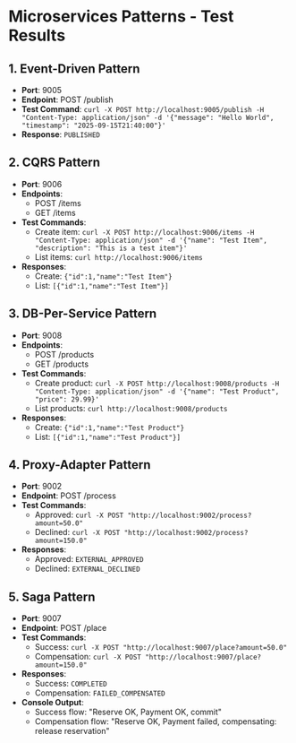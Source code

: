 # Microservices Patterns - Test Results

## 1. Event-Driven Pattern
- **Port**: 9005
- **Endpoint**: POST /publish
- **Test Command**: `curl -X POST http://localhost:9005/publish -H "Content-Type: application/json" -d '{"message": "Hello World", "timestamp": "2025-09-15T21:40:00"}'`
- **Response**: `PUBLISHED`

## 2. CQRS Pattern
- **Port**: 9006
- **Endpoints**: 
  - POST /items
  - GET /items
- **Test Commands**:
  - Create item: `curl -X POST http://localhost:9006/items -H "Content-Type: application/json" -d '{"name": "Test Item", "description": "This is a test item"}'`
  - List items: `curl http://localhost:9006/items`
- **Responses**:
  - Create: `{"id":1,"name":"Test Item"}`
  - List: `[{"id":1,"name":"Test Item"}]`

## 3. DB-Per-Service Pattern
- **Port**: 9008
- **Endpoints**: 
  - POST /products
  - GET /products
- **Test Commands**:
  - Create product: `curl -X POST http://localhost:9008/products -H "Content-Type: application/json" -d '{"name": "Test Product", "price": 29.99}'`
  - List products: `curl http://localhost:9008/products`
- **Responses**:
  - Create: `{"id":1,"name":"Test Product"}`
  - List: `[{"id":1,"name":"Test Product"}]`

## 4. Proxy-Adapter Pattern
- **Port**: 9002
- **Endpoint**: POST /process
- **Test Commands**:
  - Approved: `curl -X POST "http://localhost:9002/process?amount=50.0"`
  - Declined: `curl -X POST "http://localhost:9002/process?amount=150.0"`
- **Responses**:
  - Approved: `EXTERNAL_APPROVED`
  - Declined: `EXTERNAL_DECLINED`

## 5. Saga Pattern
- **Port**: 9007
- **Endpoint**: POST /place
- **Test Commands**:
  - Success: `curl -X POST "http://localhost:9007/place?amount=50.0"`
  - Compensation: `curl -X POST "http://localhost:9007/place?amount=150.0"`
- **Responses**:
  - Success: `COMPLETED`
  - Compensation: `FAILED_COMPENSATED`
- **Console Output**:
  - Success flow: "Reserve OK, Payment OK, commit"
  - Compensation flow: "Reserve OK, Payment failed, compensating: release reservation"
